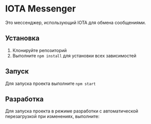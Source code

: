 # IOTA Messenger

Это мессенджер, использующий IOTA для обмена сообщениями.

## Установка

1. Клонируйте репозиторий
2. Выполните `npm install` для установки всех зависимостей

## Запуск

Для запуска проекта выполните `npm start`

## Разработка

Для запуска проекта в режиме разработки с автоматической перезагрузкой при изменениях, выполните:
